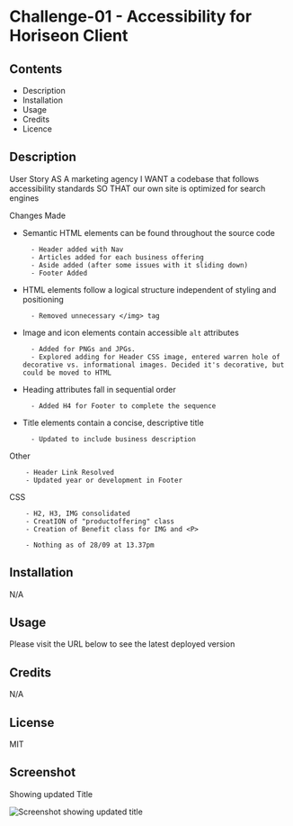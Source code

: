 
# Challenge-01 - Accessibility for Horiseon Client 


## Contents
 - Description
 - Installation
 - Usage
 - Credits
 - Licence


## Description 

User Story 
AS A marketing agency 
I WANT a codebase that follows accessibility standards 
SO THAT our own site is optimized for search engines

Changes Made 

* Semantic HTML elements can be found throughout the source code

        - Header added with Nav 
        - Articles added for each business offering 
        - Aside added (after some issues with it sliding down)
        - Footer Added 


* HTML elements follow a logical structure independent of styling and positioning

        - Removed unnecessary </img> tag

* Image and icon elements contain accessible `alt` attributes

        - Added for PNGs and JPGs. 
        - Explored adding for Header CSS image, entered warren hole of decorative vs. informational images. Decided it's decorative, but could be moved to HTML

* Heading attributes fall in sequential order

        - Added H4 for Footer to complete the sequence

* Title elements contain a concise, descriptive title

        - Updated to include business description 


Other

        - Header Link Resolved
        - Updated year or development in Footer


CSS

        - H2, H3, IMG consolidated 
        - CreatION of "productoffering" class 
        - Creation of Benefit class for IMG and <P>

        - Nothing as of 28/09 at 13.37pm


## Installation

N/A

## Usage

Please visit the URL below to see the latest deployed version

## Credits

N/A

## License 

MIT

## Screenshot 

Showing updated Title 

![Screenshot showing updated title](<Screenshot Showing New Title.png>)

